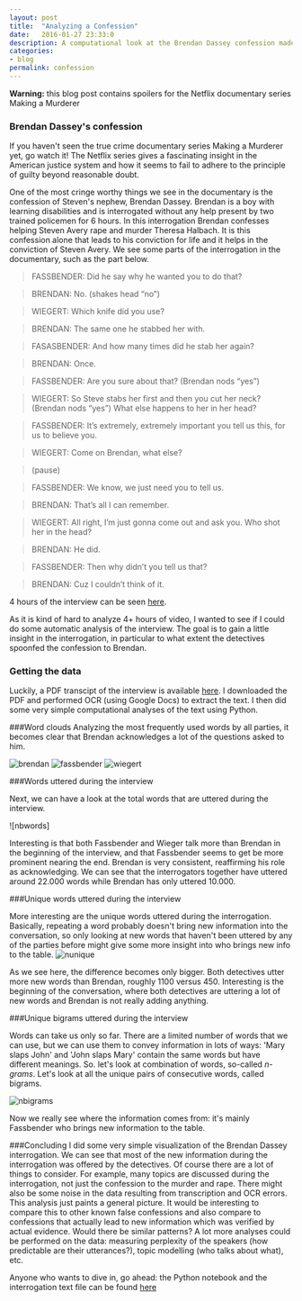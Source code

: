 ```yaml
---
layout: post
title:  "Analyzing a Confession"
date:   2016-01-27 23:33:0
description: A computational look at the Brendan Dassey confession made famous by Making a Murderer
categories:
- blog
permalink: confession
---
```


**Warning:** this blog post contains spoilers for the Netflix documentary series Making a Murderer

### Brendan Dassey's confession
If you haven't seen the true crime documentary series Making a Murderer yet, go watch it! The Netflix series gives a fascinating insight in the  American justice system and how it seems to fail to adhere to the principle of guilty beyond reasonable doubt. 

One of the most cringe worthy things we see in the documentary is the confession of Steven's nephew, Brendan Dassey. Brendan is a boy with learning disabilities and is interrogated without any help present by two trained policemen for 6 hours. In this interrogation Brendan confesses helping Steven Avery rape and murder Theresa Halbach. It is this confession alone that leads to his conviction for life and it helps in the conviction of Steven Avery. We see some  parts of the interrogation in the documentary, such as the part below.

> FASSBENDER: Did he say why he wanted you to do that?

> BRENDAN: No. (shakes head “no”)

> WIEGERT: Which knife did you use?

> BRENDAN: The same one he stabbed her with.

> FASASBENDER: And how many times did he stab her again?

> BRENDAN: Once.

> FASSBENDER: Are you sure about that? (Brendan nods “yes”)

> WIEGERT: So Steve stabs her first and then you cut her neck? (Brendan nods “yes”) What else happens to her in her head?

> FASSBENDER: It’s extremely, extremely important you tell us this, for us to believe you.

> WIEGERT: Come on Brendan, what else?

> (pause)

> FASSBENDER: We know, we just need you to tell us.

> BRENDAN: That’s all I can remember.

> WIEGERT: All right, I’m just gonna come out and ask you. Who shot her in the head?

> BRENDAN: He did.

> FASSBENDER: Then why didn’t you tell us that?

> BRENDAN: Cuz I couldn’t think of it.

4 hours of the interview can be seen [here](https://www.youtube.com/watch?v=65sr1ZjrQi0).

As it is kind of hard to analyze 4+ hours of video, I wanted to see if I could do some automatic analysis of the interview. The goal is to gain a little insight in the interrogation, in particular to what extent the detectives spoonfed the confession to Brendan.

### Getting the data
Luckily, a PDF transcipt of the interview is available [here](https://www.docdroid.net/ZSo3Oc1/01mar2006transcript.pdf.html).
I downloaded the PDF and performed OCR (using Google Docs) to extract the text. I then did some very simple computational analyses of the text using Python.

###Word clouds
Analyzing the most frequently used words by all parties, it becomes clear that Brendan acknowledges a lot of the questions asked to him.

![brendan]
![fassbender]
![wiegert]

###Words uttered during the interview

Next, we can have a look at the total words that are uttered during the interview. 

![nbwords]

Interesting is that both Fassbender and Wieger talk more than Brendan in the beginning of the interview, and that Fassbender seems to get be more prominent nearing the end. Brendan is very consistent, reaffirming his role as acknowledging. We can see that the interrogators together have uttered around 22.000 words while Brendan has only uttered 10.000.

###Unique words uttered during the interview

More interesting are the unique words uttered during the interrogation. Basically, repeating a word probably doesn't bring new information into the conversation, so only looking at new words that haven't been uttered by any of the parties before might give some more insight into who brings new info to the table.
![nunique]

As we see here, the difference becomes only bigger. Both detectives utter more new words than Brendan, roughly 1100 versus 450. Interesting is the beginning of the conversation, where both detectives are uttering a lot of new words and Brendan is not really adding anything. 

###Unique bigrams uttered during the interview

Words can take us only so far. There are a limited number of words that we can use, but we can use them to convey information in lots of ways: 'Mary slaps John' and 'John slaps Mary' contain the same words but have different meanings. So. let's look at combination of words, so-called *n-grams*. Let's look at all the unique pairs of consecutive words, called bigrams. 

![nbigrams]

Now we really see where the information comes from: it's mainly Fassbender who brings new information to the table.



###Concluding
I did some very simple visualization of the Brendan Dassey interrogation. We can see that most of the new information during the interrogation was offered by the detectives. Of course there are a lot of things to consider. For example, many topics are discussed during the interrogation, not just the confession to the murder and rape. There might also be some noise in the data resulting from transcription and OCR errors. This analysis just paints a general picture. It would be interesting to compare this to other known false confessions and also compare to confessions that actually lead to new information which was verified by actual evidence. Would there be similar patterns? A lot more analyses could be performed on the data: measuring perplexity of the speakers (how predictable are their utterances?), topic modelling (who talks about what), etc.

Anyone who wants to dive in, go ahead: the Python notebook and the interrogation text file can be found [here](https://github.com/swubb/analyzing-a-confession)






[brendan]: https://raw.githubusercontent.com/swubb/swubb.github.io/master/assets/images/brendan.png
[fassbender]: https://raw.githubusercontent.com/swubb/swubb.github.io/master/assets/images/fassbender.png
[wiegert]: https://raw.githubusercontent.com/swubb/swubb.github.io/master/assets/images/wiegert.png
[nwords]: https://raw.githubusercontent.com/swubb/swubb.github.io/master/assets/images/nwords.png
[nunique]: https://raw.githubusercontent.com/swubb/swubb.github.io/master/assets/images/nunique.png
[nbigrams]: https://raw.githubusercontent.com/swubb/swubb.github.io/master/assets/images/nbigrams.png

